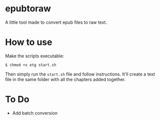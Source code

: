 # epubtoraw
A little tool made to convert epub files to raw text.


# How to use
Make the scripts executable:

```
$ chmod +x etg start.sh
```

Then simply run the `start.sh` file and follow instructions. It'll create a text file in the same folder with all the chapters added together.


# To Do
- Add batch conversion

